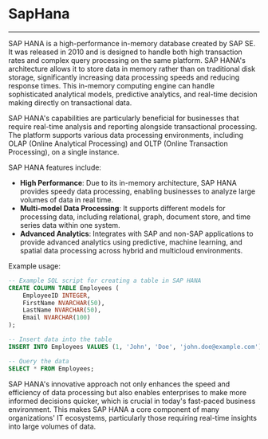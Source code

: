 # SapHana

---

SAP HANA is a high-performance in-memory database created by SAP SE. It was released in 2010 and is designed to handle both high transaction rates and complex query processing on the same platform. SAP HANA's architecture allows it to store data in memory rather than on traditional disk storage, significantly increasing data processing speeds and reducing response times. This in-memory computing engine can handle sophisticated analytical models, predictive analytics, and real-time decision making directly on transactional data.

SAP HANA's capabilities are particularly beneficial for businesses that require real-time analysis and reporting alongside transactional processing. The platform supports various data processing environments, including OLAP (Online Analytical Processing) and OLTP (Online Transaction Processing), on a single instance.

SAP HANA features include:

- **High Performance**: Due to its in-memory architecture, SAP HANA provides speedy data processing, enabling businesses to analyze large volumes of data in real time.
- **Multi-model Data Processing**: It supports different models for processing data, including relational, graph, document store, and time series data within one system.
- **Advanced Analytics**: Integrates with SAP and non-SAP applications to provide advanced analytics using predictive, machine learning, and spatial data processing across hybrid and multicloud environments.

Example usage:
```sql
-- Example SQL script for creating a table in SAP HANA
CREATE COLUMN TABLE Employees (
    EmployeeID INTEGER,
    FirstName NVARCHAR(50),
    LastName NVARCHAR(50),
    Email NVARCHAR(100)
);

-- Insert data into the table
INSERT INTO Employees VALUES (1, 'John', 'Doe', 'john.doe@example.com');

-- Query the data
SELECT * FROM Employees;
```

SAP HANA's innovative approach not only enhances the speed and efficiency of data processing but also enables enterprises to make more informed decisions quicker, which is crucial in today's fast-paced business environment. This makes SAP HANA a core component of many organizations' IT ecosystems, particularly those requiring real-time insights into large volumes of data.